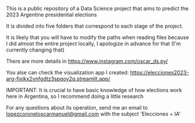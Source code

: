 This is a public repository of a Data Science project that aims to predict the 2023 Argentine presidential elections

It is divided into five folders that correspond to each stage of the project.

It is likely that you will have to modify the paths when reading files because I did almost the entire project locally, I apologize in advance for that (I'm currently changing that)

There are more details in https://www.instagram.com/oscar_ds.py/

You alse can check the visualization app I created: https://elecciones2023-arg-fjxjkx2vnfgdtz3spqoy2q.streamlit.app/

IMPORTANT: It is crucial to have basic knowledge of how elections work here in Argentina, so I recommend doing a little research

For any questions about its operation, send me an email to lopezcoroneloscarmanuel@gmail.com with the subject 'Elecciones + IA'
